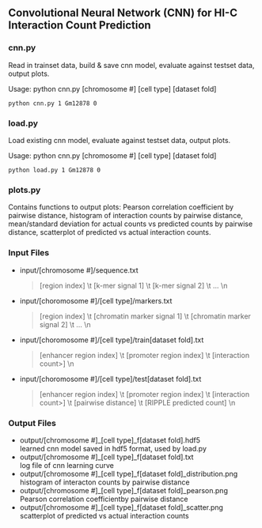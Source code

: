 ## Convolutional Neural Network (CNN) for HI-C Interaction Count Prediction

### cnn.py
Read in trainset data, build & save cnn model, evaluate against testset data, 
output plots.

Usage: python cnn.py \[chromosome #\] \[cell type\] \[dataset fold\] 
```
python cnn.py 1 Gm12878 0
```
### load.py
Load existing cnn model, evaluate against testset data, output plots.

Usage: python cnn.py \[chromosome #\] \[cell type\] \[dataset fold\]
```
python load.py 1 Gm12878 0
```
### plots.py	
Contains functions to output plots: Pearson correlation coefficient
by pairwise distance, histogram of interaction counts by pairwise
distance, mean/standard deviation for actual counts vs predicted
counts by pairwise distance, scatterplot of predicted vs actual
interaction counts.

### Input Files
- input/\[chromosome #\]/sequence.txt
  > \[region index\] \t \[k-mer signal 1\] \t \[k-mer signal 2\] \t ... \n
- input/\[choromosome #\]/\[cell type\]/markers.txt
  > \[region index\] \t \[chromatin marker signal 1\] \t \[chromatin marker signal 2\] \t ... \n
- input/\[choromosome #\]/\[cell type\]/train\[dataset fold\].txt
  > \[enhancer region index\] \t \[promoter region index\] \t \[interaction count>\] \n
- input/\[choromosome #\]/\[cell type\]/test\[dataset fold\].txt
  > \[enhancer region index\] \t \[promoter region index\] \t \[interaction count>\] \t \[pairwise distance\] \t \[RIPPLE predicted count\] \n

### Output Files
- output/\[chromosome #\]\_\[cell type\]\_f\[dataset fold\].hdf5  
  learned cnn model saved in hdf5 format, used by load.py
- output/\[chromosome #\]\_\[cell type\]\_f\[dataset fold\].txt  
  log file of cnn learning curve
- output/\[chromosome #\]\_\[cell type\]\_f\[dataset fold\]\_distribution.png  
  histogram of interacton counts by pairwise distance
- output/\[chromosome #\]\_\[cell type\]\_f\[dataset fold\]\_pearson.png  
  Pearson correlation coefficientby pairwise distance
- output/\[chromosome #\]\_\[cell type\]\_f\[dataset fold\]\_scatter.png  
  scatterplot of predicted vs actual interaction counts
